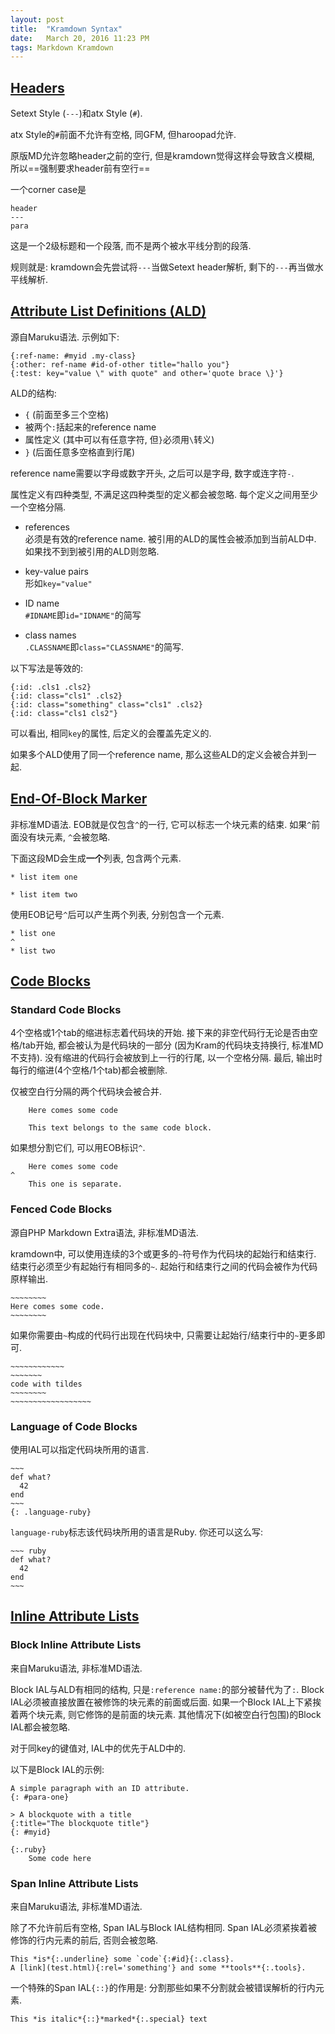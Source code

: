 ```yaml
---
layout: post
title:  "Kramdown Syntax"
date:   March 20, 2016 11:23 PM
tags: Markdown Kramdown
---
```


## [Headers](http://kramdown.gettalong.org/syntax.html#headers)

Setext Style (`---`)和atx Style (`#`).

atx Style的`#`前面不允许有空格, 同GFM, 但haroopad允许.

原版MD允许忽略header之前的空行, 但是kramdown觉得这样会导致含义模糊, 所以==强制要求header前有空行==

一个corner case是

```
header
---
para
```

这是一个2级标题和一个段落, 而不是两个被水平线分割的段落.

规则就是: kramdown会先尝试将`---`当做Setext header解析, 剩下的`---`再当做水平线解析.

## [Attribute List Definitions (ALD)](http://kramdown.gettalong.org/syntax.html#attribute-list-definitions)
源自Maruku语法. 示例如下:

```
{:ref-name: #myid .my-class}
{:other: ref-name #id-of-other title="hallo you"}
{:test: key="value \" with quote" and other='quote brace \}'}
```

ALD的结构:

* `{` (前面至多三个空格)
* 被两个`:`括起来的reference name
* 属性定义 (其中可以有任意字符, 但`}`必须用`\`转义)
* `}` (后面任意多空格直到行尾)

reference name需要以字母或数字开头, 之后可以是字母, 数字或连字符`-`.

属性定义有四种类型, 不满足这四种类型的定义都会被忽略. 每个定义之间用至少一个空格分隔.

* references  
必须是有效的reference name. 被引用的ALD的属性会被添加到当前ALD中. 如果找不到到被引用的ALD则忽略.

* key-value pairs  
形如`key="value"`

* ID name  
`#IDNAME`即`id="IDNAME"`的简写

* class names  
`.CLASSNAME`即`class="CLASSNAME"`的简写.

以下写法是等效的:

```
{:id: .cls1 .cls2}
{:id: class="cls1" .cls2}
{:id: class="something" class="cls1" .cls2}
{:id: class="cls1 cls2"}
```

可以看出, 相同`key`的属性, 后定义的会覆盖先定义的.

如果多个ALD使用了同一个reference name, 那么这些ALD的定义会被合并到一起.

## [End-Of-Block Marker](http://kramdown.gettalong.org/syntax.html#eob-marker)
非标准MD语法. EOB就是仅包含`^`的一行, 它可以标志一个块元素的结束. 如果`^`前面没有块元素, `^`会被忽略.

下面这段MD会生成**一个**列表, 包含两个元素.

```
* list item one

* list item two
```
使用EOB记号`^`后可以产生两个列表, 分别包含一个元素.

```
* list one
^
* list two
```

## [Code Blocks](http://kramdown.gettalong.org/syntax.html#code-blocks)

### Standard Code Blocks
4个空格或1个tab的缩进标志着代码块的开始. 接下来的非空代码行无论是否由空格/tab开始, 都会被认为是代码块的一部分 (因为Kram的代码块支持换行, 标准MD不支持). 没有缩进的代码行会被放到上一行的行尾, 以一个空格分隔. 最后, 输出时每行的缩进(4个空格/1个tab)都会被删除.

仅被空白行分隔的两个代码块会被合并.

```
    Here comes some code

    This text belongs to the same code block.
```

如果想分割它们, 可以用EOB标识`^`.

```
    Here comes some code
^
    This one is separate.
```

### Fenced Code Blocks
源自PHP Markdown Extra语法, 非标准MD语法.

kramdown中, 可以使用连续的3个或更多的`~`符号作为代码块的起始行和结束行. 结束行必须至少有起始行有相同多的`~`. 起始行和结束行之间的代码会被作为代码原样输出.

```
~~~~~~~~
Here comes some code.
~~~~~~~~
```

如果你需要由`~`构成的代码行出现在代码块中, 只需要让起始行/结束行中的`~`更多即可.

```
~~~~~~~~~~~~
~~~~~~~
code with tildes
~~~~~~~~
~~~~~~~~~~~~~~~~~~
```

### Language of Code Blocks
使用IAL可以指定代码块所用的语言.

```
~~~
def what?
  42
end
~~~
{: .language-ruby}
```

`language-ruby`标志该代码块所用的语言是Ruby. 你还可以这么写:

```
~~~ ruby
def what?
  42
end
~~~
```

## [Inline Attribute Lists](http://kramdown.gettalong.org/syntax.html#inline-attribute-lists)

### Block Inline Attribute Lists
来自Maruku语法, 非标准MD语法.

Block IAL与ALD有相同的结构, 只是`:reference name:`的部分被替代为了`:`. Block IAL必须被直接放置在被修饰的块元素的前面或后面. 如果一个Block IAL上下紧挨着两个块元素, 则它修饰的是前面的块元素. 其他情况下(如被空白行包围)的Block IAL都会被忽略.

对于同key的键值对, IAL中的优先于ALD中的.

以下是Block IAL的示例:

```
A simple paragraph with an ID attribute.
{: #para-one}

> A blockquote with a title
{:title="The blockquote title"}
{: #myid}

{:.ruby}
    Some code here
```

### Span Inline Attribute Lists
来自Maruku语法, 非标准MD语法.

除了不允许前后有空格, Span IAL与Block IAL结构相同. Span IAL必须紧挨着被修饰的行内元素的前后, 否则会被忽略.

```
This *is*{:.underline} some `code`{:#id}{:.class}.
A [link](test.html){:rel='something'} and some **tools**{:.tools}.
```

一个特殊的Span IAL`{::}`的作用是: 分割那些如果不分割就会被错误解析的行内元素.

```
This *is italic*{::}*marked*{:.special} text
```
